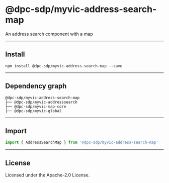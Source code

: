 # @dpc-sdp/myvic-address-search-map

An address search component with a map

--------------------------------------------------------------------------------

## Install

```shell
npm install @dpc-sdp/myvic-address-search-map --save
```

--------------------------------------------------------------------------------

## Dependency graph

```shell
@dpc-sdp/myvic-address-search-map
├── @dpc-sdp/myvic-addresssearch
├── @dpc-sdp/myvic-map-core
├── @dpc-sdp/myvic-global
```

--------------------------------------------------------------------------------

## Import

```js
import { AddressSearchMap } from '@dpc-sdp/myvic-address-search-map'
```

--------------------------------------------------------------------------------

## License

Licensed under the Apache-2.0 License.

<!-- /GENERATED_DOCS -->
